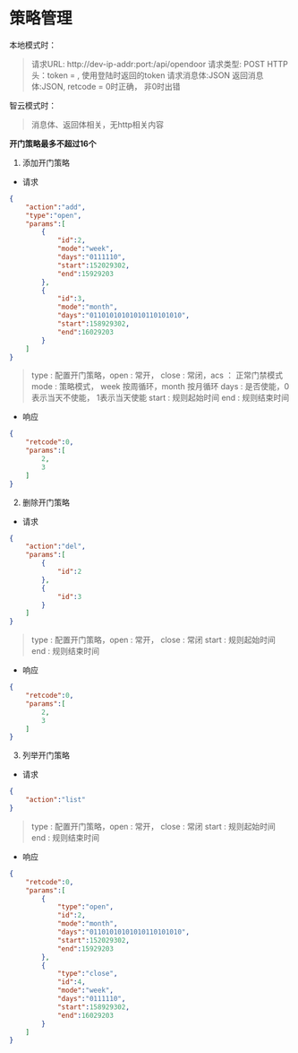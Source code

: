 # 策略管理

本地模式时：
>请求URL: http://dev-ip-addr:port:/api/opendoor
>请求类型: POST
>HTTP头：token = , 使用登陆时返回的token
>请求消息体:JSON
>返回消息体:JSON, retcode = 0时正确， 非0时出错

智云模式时：
>消息体、返回体相关，无http相关内容

**开门策略最多不超过16个**

1. 添加开门策略
- 请求
```json
{
    "action":"add",
    "type":"open",
    "params":[
        {
            "id":2,
            "mode":"week",
            "days":"0111110",
            "start":152029302,
            "end":15929203
        },
        {
            "id":3,
            "mode":"month",
            "days":"01101010101010110101010",
            "start":158929302,
            "end":16029203
        }
    ]
}
```
> type : 配置开门策略，open : 常开， close : 常闭，acs ： 正常门禁模式
> mode : 策略模式， week 按周循环，month 按月循环
> days : 是否使能，0表示当天不使能， 1表示当天使能
> start : 规则起始时间
> end : 规则结束时间

- 响应
```json
{
    "retcode":0,
    "params":[
        2,
        3
    ]
}
```
2. 删除开门策略
- 请求
```json
{
    "action":"del",
    "params":[
        {
            "id":2
        },
        {
            "id":3
        }
    ]
}
```
> type : 配置开门策略，open : 常开， close : 常闭
> start : 规则起始时间
> end : 规则结束时间

- 响应
```json
{
    "retcode":0,
    "params":[
        2,
        3
    ]
}
```

3. 列举开门策略
- 请求
```json
{
    "action":"list"
}
```
> type : 配置开门策略，open : 常开， close : 常闭
> start : 规则起始时间
> end : 规则结束时间

- 响应
```json
{
    "retcode":0,
    "params":[
        {
            "type":"open",
            "id":2,
            "mode":"month",
            "days":"01101010101010110101010",
            "start":152029302,
            "end":15929203
        },
        {
            "type":"close",
            "id":4,
            "mode":"week",
            "days":"0111110",
            "start":158929302,
            "end":16029203
        }
    ]
}
```
